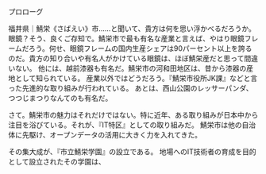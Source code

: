 プロローグ

福井県｜鯖栄《さばえい》市……と聞いて、貴方は何を思い浮かべるだろうか。  
眼鏡？そう、良くご存知で。鯖栄市で最も有名な産業と言えば、やはり眼鏡フレームだろう。何せ、眼鏡フレームの国内生産シェアは90パーセント以上を誇るのだ。貴方の知り合いや有名人がかけている眼鏡は、ほぼ鯖栄産だと思って間違いない。
他には、越前漆器も有名だ。鯖栄市の河和田地区は、昔から漆器の産地として知られている。
産業以外ではどうだろう。『鯖栄市役所JK課』などと言った先進的な取り組みが行われている。
あとは、西山公園のレッサーパンダ、つつじまつりなんてのも有名だ。

さて。鯖栄市の魅力はそれだけではない。特に近年、ある取り組みが日本中から注目を浴びている。それが、『IT特区』としての取り組みだ。
鯖栄市は他の自治体に先駆け、オープンデータの活用に大きく力を入れてきた。

その集大成が、『市立鯖栄学園』の設立である。
地場へのIT技術者の育成を目的として設立されたその学園は、

